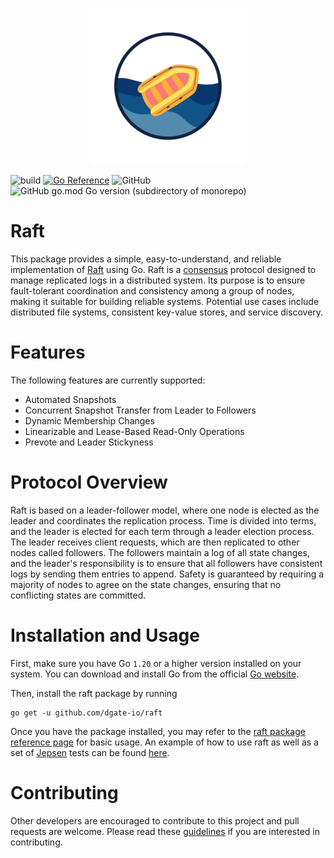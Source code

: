 <p align="center">
  <img alt="raft" src="assets/raft_logo.png">
</p>


![build](https://github.com/dgate-io/raft/actions/workflows/build.yml/badge.svg)
[![Go Reference](https://pkg.go.dev/badge/github.com/dgate-io/raft)](https://pkg.go.dev/github.com/dgate-io/raft)
![GitHub](https://img.shields.io/github/license/dgate-io/raft)
![GitHub go.mod Go version (subdirectory of monorepo)](https://img.shields.io/github/go-mod/go-version/dgate-io/raft)

# Raft

This package provides a simple, easy-to-understand, and reliable implementation of [Raft](https://en.wikipedia.org/wiki/Raft_(algorithm)) using Go. Raft is a [consensus](https://en.wikipedia.org/wiki/Consensus_(computer_science)) protocol designed to manage replicated logs in a distributed system. Its purpose is to ensure fault-tolerant coordination and consistency among a group of nodes, making it suitable for building reliable systems. Potential use cases include distributed file systems, consistent key-value stores, and service discovery.

# Features

The following features are currently supported:
- Automated Snapshots
- Concurrent Snapshot Transfer from Leader to Followers
- Dynamic Membership Changes
- Linearizable and Lease-Based Read-Only Operations
- Prevote and Leader Stickyness

# Protocol Overview

Raft is based on a leader-follower model, where one node is elected as the leader and coordinates the replication process. Time is divided into terms, and the leader is elected for each term through a leader election process. The leader receives client requests, which are then replicated to other nodes called followers. The followers maintain a log of all state changes, and the leader's responsibility is to ensure that all followers have consistent logs by sending them entries to append. Safety is guaranteed by requiring a majority of nodes to agree on the state changes, ensuring that no conflicting states are committed. 

# Installation and Usage

First, make sure you have Go `1.20` or a higher version installed on your system.
You can download and install Go from the official [Go website](https://golang.org/). 

Then, install the raft package by running

```shell
go get -u github.com/dgate-io/raft
```

Once you have the package installed, you may refer to the [raft package reference page](https://pkg.go.dev/github.com/dgate-io/raft) for basic usage.
An example of how to use raft as well as a set of [Jepsen](https://github.com/jepsen-io/jepsen) tests can be found [here](https://github.com/dgate-io/raft-example).

# Contributing

Other developers are encouraged to contribute to this project and pull requests are welcome. Please read
these [guidelines](.github/CONTRIBUTING.md) if you are interested in contributing.

